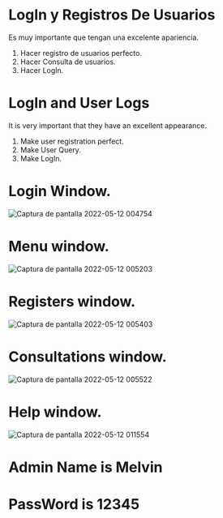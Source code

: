 # LogIn y Registros De Usuarios 
Es muy importante que tengan una excelente apariencia.

1. Hacer registro de usuarios perfecto.
2. Hacer Consulta de usuarios.
3. Hacer LogIn.

# LogIn and User Logs 
It is very important that they have an excellent appearance.

1. Make user registration perfect.
2. Make User Query.
3. Make LogIn.

# Login Window.
![Captura de pantalla 2022-05-12 004754](https://user-images.githubusercontent.com/101652978/167994426-6c169114-96ea-4b3b-83ad-8de008b3966b.png)

# Menu window.
![Captura de pantalla 2022-05-12 005203](https://user-images.githubusercontent.com/101652978/167994607-19f43676-a983-496d-849f-d681274ce6c0.png)

# Registers window.
![Captura de pantalla 2022-05-12 005403](https://user-images.githubusercontent.com/101652978/167994797-ca85b996-eb07-48fb-8d21-89f079dfdd69.png)

# Consultations window.
![Captura de pantalla 2022-05-12 005522](https://user-images.githubusercontent.com/101652978/167994951-762b8682-b3d3-4153-bca9-c21c23748b6a.png)

# Help window.
![Captura de pantalla 2022-05-12 011554](https://user-images.githubusercontent.com/101652978/167997114-4a9b0086-b09f-4937-96ea-9b959e167166.png)

# Admin Name is Melvin
# PassWord is 12345
